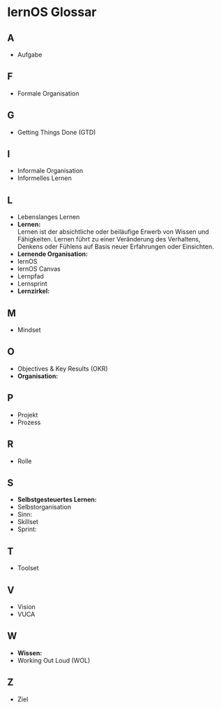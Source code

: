 # lernOS Glossar
## A
* Aufgabe

## F
* Formale Organisation
## G
* Getting Things Done (GTD)

## I
* Informale Organisation
* Informelles Lernen

## L
* Lebenslanges Lernen
* **Lernen:**<br/>Lernen ist der absichtliche oder beiläufige Erwerb von Wissen und Fähigkeiten. Lernen führt zu einer Veränderung des Verhaltens, Denkens oder Fühlens auf Basis neuer Erfahrungen oder Einsichten.
* **Lernende Organisation:**
* lernOS
* lernOS Canvas
* Lernpfad
* Lernsprint
* **Lernzirkel:**

## M
* Mindset

## O
* Objectives & Key Results (OKR)
* **Organisation:**

## P
* Projekt
* Prozess

## R
* Rolle

## S
* **Selbstgesteuertes Lernen:**
* Selbstorganisation
* Sinn:
* Skillset
* Sprint:

## T
* Toolset

## V
* Vision
* VUCA

## W
* **Wissen:**
* Working Out Loud (WOL)

## Z
* Ziel
